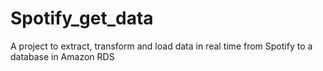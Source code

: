 # Spotify_get_data
A project to extract, transform and load data in real time from Spotify to a database in Amazon RDS
